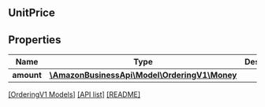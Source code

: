 ## UnitPrice

## Properties

Name | Type | Description | Notes
------------ | ------------- | ------------- | -------------
**amount** | [**\AmazonBusinessApi\Model\OrderingV1\Money**](Money.md) |  |

[[OrderingV1 Models]](../) [[API list]](../../Api) [[README]](../../../README.md)
